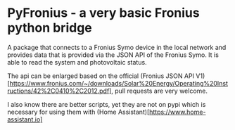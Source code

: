 # PyFronius - a very basic Fronius python bridge

A package that connects to a Fronius Symo device in the local network and provides data
that is provided via the JSON API of the Fronius Symo.
It is able to read the system and photovoltaic status.

The api can be enlarged based on the official 
(Fronius JSON API V1)[https://www.fronius.com/~/downloads/Solar%20Energy/Operating%20Instructions/42%2C0410%2C2012.pdf],
 pull requests are very welcome.

I also know there are better scripts, yet they are not on pypi which is necessary
for using them with (Home Assistant)[https://www.home-assistant.io]
